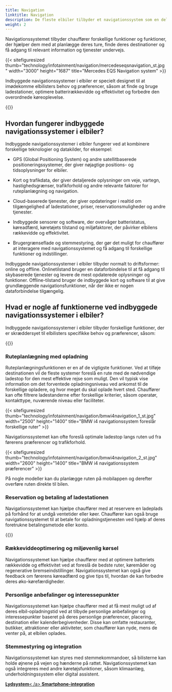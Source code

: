 ```yaml
---
title: Navigation
linktitle: Navigation
description: De fleste elbiler tilbyder et navigationssystem som en del af infotainmentsystemet.
weight: 2
---
```

<!-- markdownlint-disable MD033 -->
Navigationssystemet tilbyder chauffører forskellige funktioner og funktioner, der hjælper dem med at planlægge deres ture, finde deres destinationer og få adgang til relevant information og tjenester undervejs.

{{< sitefiguresized thumb="technology/infotainment/navigation/mercedeseqsnavigation_st.jpg" width="3000" height="1687" title="Mercedes EQS Navigation system" >}}

Indbyggede navigationssystemer i elbiler er specielt designet til at imødekomme elbilisters behov og præferencer, såsom at finde og bruge ladestationer, optimere batterirækkevidde og effektivitet og forbedre den overordnede køreoplevelse.

{{<evkxdisplayaddarticle />}}

## Hvordan fungerer indbyggede navigationssystemer i elbiler?

Indbyggede navigationssystemer i elbiler fungerer ved at kombinere forskellige teknologier og datakilder, for eksempel:

- GPS (Global Positioning System) og andre satellitbaserede positioneringssystemer, der giver nøjagtige positions- og tidsoplysninger for elbiler.

- Kort og trafikdata, der giver detaljerede oplysninger om veje, vartegn, hastighedsgrænser, trafikforhold og andre relevante faktorer for ruteplanlægning og navigation.

- Cloud-baserede tjenester, der giver opdateringer i realtid om tilgængelighed af ladestationer, priser, reservationsmuligheder og andre tjenester.

- Indbyggede sensorer og software, der overvåger batteristatus, køreadfærd, køretøjets tilstand og miljøfaktorer, der påvirker elbilens rækkevidde og effektivitet.

- Brugergrænseflade og stemmestyring, der gør det muligt for chauffører at interagere med navigationssystemet og få adgang til forskellige funktioner og indstillinger.

Indbyggede navigationssystemer i elbiler tilbyder normalt to driftsformer: online og offline. Onlinetilstand bruger en dataforbindelse til at få adgang til skybaserede tjenester og levere de mest opdaterede oplysninger og funktioner. Offline-tilstand bruger de indbyggede kort og software til at give grundlæggende navigationsfunktioner, når der ikke er nogen dataforbindelse tilgængelig.

## Hvad er nogle af funktionerne ved indbyggede navigationssystemer i elbiler?

Indbyggede navigationssystemer i elbiler tilbyder forskellige funktioner, der er skræddersyet til elbilisters specifikke behov og præferencer, såsom:

{{<evkxdisplayaddarticle />}}
### Ruteplanlægning med opladning

Ruteplanlægningsfunktionen er en af ​​de vigtigste funktioner. Ved at tilføje destinationen vil de fleste systemer foreslå en rute med de nødvendige ladestop for den mest effektive rejse som muligt.
Den vil typisk vise information om det forventede opladningsniveau ved ankomst til de forskellige opladere, og hvor meget du skal oplade hvert sted. Chauffører kan ofte filtrere ladestanderne efter forskellige kriterier, såsom operatør, kontakttype, nuværende niveau eller faciliteter.

{{< sitefiguresized thumb="technology/infotainment/navigation/bmwi4navigation_1_st.jpg" width="2500" height="1400" title="BMW i4 navigationssystem foreslår forskellige ruter" >}}

Navigationssystemet kan ofte foreslå optimale ladestop langs ruten ud fra førerens præferencer og trafikforhold.

{{< sitefiguresized thumb="technology/infotainment/navigation/bmwi4navigation_2_st.jpg" width="2600" height="1400" title="BMW i4 navigationssystem præferencer" >}}

På nogle modeller kan du planlægge ruten på mobilappen og derefter overføre ruten direkte til bilen.

### Reservation og betaling af ladestationen

Navigationssystemet kan hjælpe chauffører med at reservere en ladeplads på forhånd for at undgå ventetider eller køer. Chauffører kan også bruge navigationssystemet til at betale for opladningstjenesten ved hjælp af deres foretrukne betalingsmetode eller konto.

{{<evkxdisplayaddarticle />}}

### Rækkeviddeoptimering og miljøvenlig kørsel

Navigationssystemet kan hjælpe chauffører med at optimere batteriets rækkevidde og effektivitet ved at foreslå de bedste ruter, køremåder og regenerative bremseindstillinger. Navigationssystemet kan også give feedback om førerens køreadfærd og give tips til, hvordan de kan forbedre deres øko-kørefærdigheder.

### Personlige anbefalinger og interessepunkter

Navigationssystemet kan hjælpe chauffører med at få mest muligt ud af deres elbil-opladningstid ved at tilbyde personlige anbefalinger og interessepunkter baseret på deres personlige præferencer, placering, destination eller kalenderbegivenheder. Disse kan omfatte restauranter, butikker, attraktioner eller aktiviteter, som chauffører kan nyde, mens de venter på, at elbilen oplades.

### Stemmestyring og integration

Navigationssystemet kan styres med stemmekommandoer, så bilisterne kan holde øjnene på vejen og hænderne på rattet. Navigationssystemet kan også integreres med andre køretøjsfunktioner, såsom klimaanlæg, underholdningssystem eller digital assistent.

<div class="mt-3 mb-3">
     <a href="../audiosystem/" class="text-decoration-none text-black"><strong><i class="bi-arrow-left"></i> Lydsystem</strong>< /a>
     <a href="../smartphoneintegration/" class="text-decoration-none text-black float-end"><strong>Smartphone-integration <i class="bi-arrow-right"></i></strong></a>
</div>